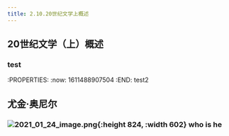 ```yaml
---
title: 2.10.20世纪文学上概述
---
```


## 20世纪文学（上）概述
### test
:PROPERTIES:
:now: 1611488907504
:END:
test2
## 尤金·奥尼尔
### ![2021_01_24_image.png](https://cdn.logseq.com/%2F4f9c0a67-bcf1-4b26-b3c0-3c18c1de95ab254e0460-7628-44a5-9ab7-430a60fe1eb72021_01_24_image.png?Expires=4765089673&Signature=KC2aq7puJgck5ZFD8wMfXTNHLfw5eIeOVBB9E8QvM8D-qYf8i3GxxiGULWDISiej~2vg-TUHyQi5og3p7OocU8VwKjT3euk9R7XkKSUKEHka~UfYV99Sub99cZxBwtfCNQ8xZLLfh6R46xO-wzDrTBTezylIVJBpDGPyQN7r7uj1cSYa4L1dLRXpqU8WvOj1hM0ffmP-eR62f8VmzQSJq7n3L31iZRg~j-U3Mr206TEDoQAfs9xVqWJR9SBIJqcSHxzSGhA3ji0wTNimWBxLkAEpefg2HRklLsjRCIBamuFC8WUYMUKGMr6HKFxmDdNO3HohW9-76YRy95JTdx26-w__&Key-Pair-Id=APKAJE5CCD6X7MP6PTEA){:height 824, :width 602} who is he
##
